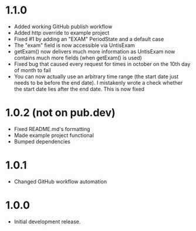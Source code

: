 # 1.1.0

* Added working GitHub publish workflow
* Added http override to example project
* Fixed #1 by adding an "EXAM" PeriodState and a default case
* The "exam" field is now accessible via UntisExam
* getExam() now delivers much more information as UntisExam now contains much more fields (when getExam() is used)
* Fixed bug that caused every request for times in october on the 10th day of month to fail
* You can now actually use an arbitrary time range (the start date just needs to be before the end date). I mistakenly
  wrote a check whether the start date lies after the end date. This is now fixed

# 1.0.2 (not on pub.dev)

* Fixed README.md's formatting
* Made example project functional
* Bumped dependencies

# 1.0.1

* Changed GitHub workflow automation

# 1.0.0

* Initial development release.
